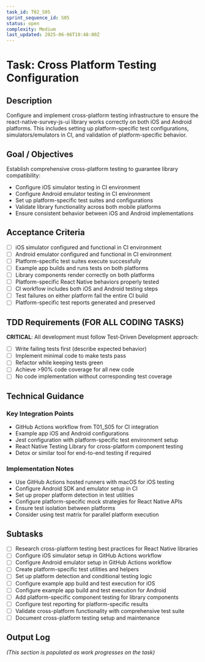 ```yaml
---
task_id: T02_S05
sprint_sequence_id: S05
status: open
complexity: Medium
last_updated: 2025-06-06T19:48:00Z
---
```


# Task: Cross Platform Testing Configuration

## Description
Configure and implement cross-platform testing infrastructure to ensure the react-native-survey-js-ui library works correctly on both iOS and Android platforms. This includes setting up platform-specific test configurations, simulators/emulators in CI, and validation of platform-specific behavior.

## Goal / Objectives
Establish comprehensive cross-platform testing to guarantee library compatibility:
- Configure iOS simulator testing in CI environment
- Configure Android emulator testing in CI environment
- Set up platform-specific test suites and configurations
- Validate library functionality across both mobile platforms
- Ensure consistent behavior between iOS and Android implementations

## Acceptance Criteria
- [ ] iOS simulator configured and functional in CI environment
- [ ] Android emulator configured and functional in CI environment
- [ ] Platform-specific test suites execute successfully
- [ ] Example app builds and runs tests on both platforms
- [ ] Library components render correctly on both platforms
- [ ] Platform-specific React Native behaviors properly tested
- [ ] CI workflow includes both iOS and Android testing steps
- [ ] Test failures on either platform fail the entire CI build
- [ ] Platform-specific test reports generated and preserved

## TDD Requirements (FOR ALL CODING TASKS)
**CRITICAL**: All development must follow Test-Driven Development approach:
- [ ] Write failing tests first (describe expected behavior)
- [ ] Implement minimal code to make tests pass
- [ ] Refactor while keeping tests green
- [ ] Achieve >90% code coverage for all new code
- [ ] No code implementation without corresponding test coverage

## Technical Guidance

### Key Integration Points
- GitHub Actions workflow from T01_S05 for CI integration
- Example app iOS and Android configurations
- Jest configuration with platform-specific test environment setup
- React Native Testing Library for cross-platform component testing
- Detox or similar tool for end-to-end testing if required

### Implementation Notes
- Use GitHub Actions hosted runners with macOS for iOS testing
- Configure Android SDK and emulator setup in CI
- Set up proper platform detection in test utilities
- Configure platform-specific mock strategies for React Native APIs
- Ensure test isolation between platforms
- Consider using test matrix for parallel platform execution

## Subtasks
- [ ] Research cross-platform testing best practices for React Native libraries
- [ ] Configure iOS simulator setup in GitHub Actions workflow
- [ ] Configure Android emulator setup in GitHub Actions workflow
- [ ] Create platform-specific test utilities and helpers
- [ ] Set up platform detection and conditional testing logic
- [ ] Configure example app build and test execution for iOS
- [ ] Configure example app build and test execution for Android
- [ ] Add platform-specific component testing for library components
- [ ] Configure test reporting for platform-specific results
- [ ] Validate cross-platform functionality with comprehensive test suite
- [ ] Document cross-platform testing setup and maintenance

## Output Log
*(This section is populated as work progresses on the task)*